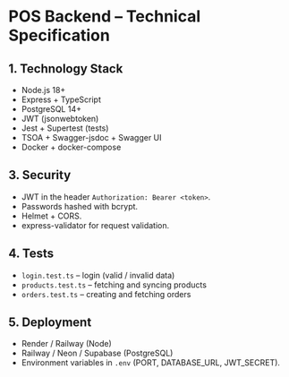 # POS Backend – Technical Specification

## 1. Technology Stack

- Node.js 18+
- Express + TypeScript
- PostgreSQL 14+
- JWT (jsonwebtoken)
- Jest + Supertest (tests)
- TSOA + Swagger-jsdoc + Swagger UI
- Docker + docker-compose

## 3. Security

- JWT in the header `Authorization: Bearer <token>`.
- Passwords hashed with bcrypt.
- Helmet + CORS.
- express-validator for request validation.

## 4. Tests

- `login.test.ts` – login (valid / invalid data)
- `products.test.ts` – fetching and syncing products
- `orders.test.ts` – creating and fetching orders

## 5. Deployment

- Render / Railway (Node)
- Railway / Neon / Supabase (PostgreSQL)
- Environment variables in `.env` (PORT, DATABASE_URL, JWT_SECRET).
